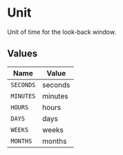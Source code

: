 # Unit

Unit of time for the look-back window.


## Values

| Name      | Value     |
| --------- | --------- |
| `SECONDS` | seconds   |
| `MINUTES` | minutes   |
| `HOURS`   | hours     |
| `DAYS`    | days      |
| `WEEKS`   | weeks     |
| `MONTHS`  | months    |